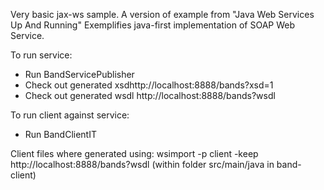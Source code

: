 Very basic jax-ws sample. A version of example from "Java Web Services Up And Running"
Exemplifies java-first implementation of SOAP Web Service. 

To run service:
- Run BandServicePublisher
- Check out generated xsdhttp://localhost:8888/bands?xsd=1
- Check out generated wsdl http://localhost:8888/bands?wsdl

To run client against service:
- Run BandClientIT

Client files where generated using:
wsimport -p client -keep http://localhost:8888/bands?wsdl
(within folder src/main/java in band-client)